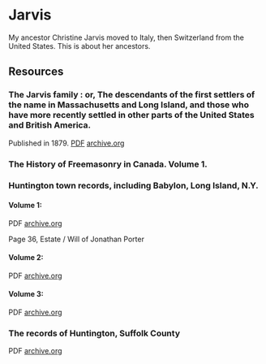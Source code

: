 # Jarvis

My ancestor Christine Jarvis moved to Italy, then Switzerland from the United States. This is about her ancestors.

## Resources

### The Jarvis family : or, The descendants of the first settlers of the name in Massachusetts and Long Island, and those who have more recently settled in other parts of the United States and British America.
Published in 1879.
[PDF](jarvisfamilyorde00jarvuoft)
[archive.org](https://archive.org/details/jarvisfamilyorde00jarvuoft)



### The History of Freemasonry in Canada. Volume 1.


### Huntington town records, including Babylon, Long Island, N.Y.
#### Volume 1:
PDF
[archive.org](https://archive.org/details/huntingtontownre01hunt_0)

Page 36, Estate / Will of Jonathan Porter

#### Volume 2:
PDF
[archive.org](https://archive.org/details/huntingtontownre02hunt_0)

#### Volume 3:
PDF
[archive.org](https://archive.org/details/huntingtontownre03hunt_0)



### The records of Huntington, Suffolk County
PDF
[archive.org](https://archive.org/details/recordsofhunting00samm)

